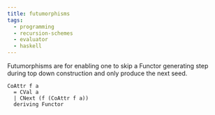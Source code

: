 ```yaml
---
title: futumorphisms
tags:
  - programming
  - recursion-schemes
  - evaluator
  - haskell
---
```


Futumorphisms are for enabling one to skip a Functor generating step during top down construction and only produce the next seed.

  ```
  CoAttr f a 
    = CVal a 
    | CNext (f (CoAttr f a))
    deriving Functor
  ```
